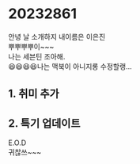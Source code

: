 # 20232861
안녕 날 소개하지 내이름은 이은진   
뿌뿌뿌뿌이~~~  
나는 세븐틴 조아해.  
😆😆😆😆나는 맥북이 아니지롱
수정할랭...  
## 1. 취미 추가  
## 2. 특기 업데이트  
E.O.D  
귀찮쓰~~~  


